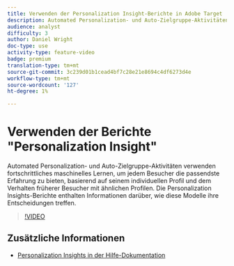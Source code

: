 ```yaml
---
title: Verwenden der Personalization Insight-Berichte in Adobe Target
description: Automated Personalization- und Auto-Zielgruppe-Aktivitäten verwenden fortschrittliches maschinelles Lernen, um jedem Besucher die passendste Erfahrung zu bieten, basierend auf seinem individuellen Profil und dem Verhalten früherer Besucher mit ähnlichen Profilen. Die Personalization Insights-Berichte enthalten Informationen darüber, wie diese Modelle ihre Entscheidungen treffen.
audience: analyst
difficulty: 3
author: Daniel Wright
doc-type: use
activity-type: feature-video
badge: premium
translation-type: tm+mt
source-git-commit: 3c239d01b1cead4bf7c28e21e8694c4df6273d4e
workflow-type: tm+mt
source-wordcount: '127'
ht-degree: 1%

---
```



# Verwenden der Berichte &quot;Personalization Insight&quot;

Automated Personalization- und Auto-Zielgruppe-Aktivitäten verwenden fortschrittliches maschinelles Lernen, um jedem Besucher die passendste Erfahrung zu bieten, basierend auf seinem individuellen Profil und dem Verhalten früherer Besucher mit ähnlichen Profilen. Die Personalization Insights-Berichte enthalten Informationen darüber, wie diese Modelle ihre Entscheidungen treffen.

>[!VIDEO](https://video.tv.adobe.com/v/25601/?quality=12)

## Zusätzliche Informationen

* [Personalization Insights in der Hilfe-Dokumentation](https://docs.adobe.com/content/help/en/target/using/reports/insights/personalization-insights-reports.html)